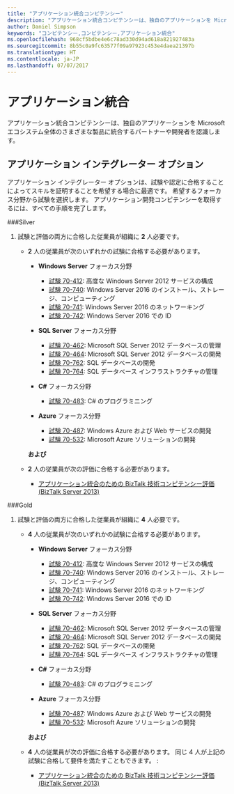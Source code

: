 ```yaml
---
title: "アプリケーション統合コンピテンシー"
description: "アプリケーション統合コンピテンシーは、独自のアプリケーションを Microsoft エコシステム全体のさまざまな製品に統合するパートナーや開発者を認識します。"
author: Daniel Simpson
keywords: "コンピテンシー,コンピテンシー,アプリケーション統合"
ms.openlocfilehash: 968cf5bdbe4e6c78ad330d94ad618a821927483a
ms.sourcegitcommit: 8b55c0a9fc63577f09a97923c453e4daea21397b
ms.translationtype: HT
ms.contentlocale: ja-JP
ms.lasthandoff: 07/07/2017
---
```

# <a name="application-integration"></a>アプリケーション統合 
アプリケーション統合コンピテンシーは、独自のアプリケーションを Microsoft エコシステム全体のさまざまな製品に統合するパートナーや開発者を認識します。 

## <a name="application-integrator-option"></a>アプリケーション インテグレーター オプション

アプリケーション インテグレーター オプションは、試験や認定に合格することによってスキルを証明することを希望する場合に最適です。 希望するフォーカス分野から試験を選択します。 アプリケーション開発コンピテンシーを取得するには、すべての手順を完了します。

###<a name="silver"></a>Silver
1. 試験と評価の両方に合格した従業員が組織に **2** 人必要です。

    - **2** 人の従業員が次のいずれかの試験に合格する必要があります。

        - **Windows Server** フォーカス分野
            - [試験 70-412](https://www.microsoft.com/en-us/learning/exam-70-412.aspx): 高度な Windows Server 2012 サービスの構成
            - [試験 70-740](https://www.microsoft.com/en-us/learning/exam-70-740.aspx): Windows Server 2016 のインストール、ストレージ、コンピューティング
            - [試験 70-741](https://www.microsoft.com/en-us/learning/exam-70-741.aspx): Windows Server 2016 のネットワーキング
            - [試験 70-742](https://www.microsoft.com/en-us/learning/exam-70-742.aspx): Windows Server 2016 での ID

        - **SQL Server** フォーカス分野

            - [試験 70-462](https://www.microsoft.com/en-us/learning/exam-70-462.aspx): Microsoft SQL Server 2012 データベースの管理
            - [試験 70-464](https://www.microsoft.com/en-us/learning/exam-70-464.aspx): Microsoft SQL Server 2012 データベースの開発
            - [試験 70-762](https://www.microsoft.com/en-us/learning/exam-70-762.aspx): SQL データベースの開発
            - [試験 70-764](https://www.microsoft.com/en-us/learning/exam-70-764.aspx): SQL データベース インフラストラクチャの管理

        - **C#** フォーカス分野 

            - [試験 70-483](https://www.microsoft.com/en-us/learning/exam-70-483.aspx): C# のプログラミニング

        - **Azure** フォーカス分野

            - [試験 70-487](https://www.microsoft.com/en-us/learning/exam-70-487.aspx): Windows Azure および Web サービスの開発
            - [試験 70-532](https://www.microsoft.com/en-us/learning/exam-70-532.aspx): Microsoft Azure ソリューションの開発

        **および**

    - **2** 人の従業員が次の評価に合格する必要があります。

        - [アプリケーション統合のための BizTalk 技術コンピテンシー評価 (BizTalk Server 2013)](https://partneruniversity.microsoft.com/?whr=uri:MicrosoftAccount&courseId=12286&scoId=Id3XwITSB_2805299993)

###<a name="gold"></a>Gold
1. 試験と評価の両方に合格した従業員が組織に **4** 人必要です。

    - **4** 人の従業員が次のいずれかの試験に合格する必要があります。

        - **Windows Server** フォーカス分野

            - [試験 70-412](https://www.microsoft.com/en-us/learning/exam-70-412.aspx): 高度な Windows Server 2012 サービスの構成
            - [試験 70-740](https://www.microsoft.com/en-us/learning/exam-70-740.aspx): Windows Server 2016 のインストール、ストレージ、コンピューティング
            - [試験 70-741](https://www.microsoft.com/en-us/learning/exam-70-741.aspx): Windows Server 2016 のネットワーキング
            - [試験 70-742](https://www.microsoft.com/en-us/learning/exam-70-742.aspx): Windows Server 2016 での ID

        - **SQL Server** フォーカス分野

            - [試験 70-462](https://www.microsoft.com/en-us/learning/exam-70-462.aspx): Microsoft SQL Server 2012 データベースの管理
            - [試験 70-464](https://www.microsoft.com/en-us/learning/exam-70-464.aspx): Microsoft SQL Server 2012 データベースの開発
            - [試験 70-762](https://www.microsoft.com/en-us/learning/exam-70-762.aspx): SQL データベースの開発
            - [試験 70-764](https://www.microsoft.com/en-us/learning/exam-70-764.aspx): SQL データベース インフラストラクチャの管理

        - **C#** フォーカス分野 

            - [試験 70-483](https://www.microsoft.com/en-us/learning/exam-70-483.aspx): C# のプログラミニング

        - **Azure** フォーカス分野

            - [試験 70-487](https://www.microsoft.com/en-us/learning/exam-70-487.aspx): Windows Azure および Web サービスの開発
            - [試験 70-532](https://www.microsoft.com/en-us/learning/exam-70-532.aspx): Microsoft Azure ソリューションの開発

        **および**

    - **4** 人の従業員が次の評価に合格する必要があります。 同じ 4 人が上記の試験に合格して要件を満たすこともできます。 :

        - [アプリケーション統合のための BizTalk 技術コンピテンシー評価 (BizTalk Server 2013)](https://partneruniversity.microsoft.com/?whr=uri:MicrosoftAccount&courseId=12286&scoId=Id3XwITSB_2805299993)

